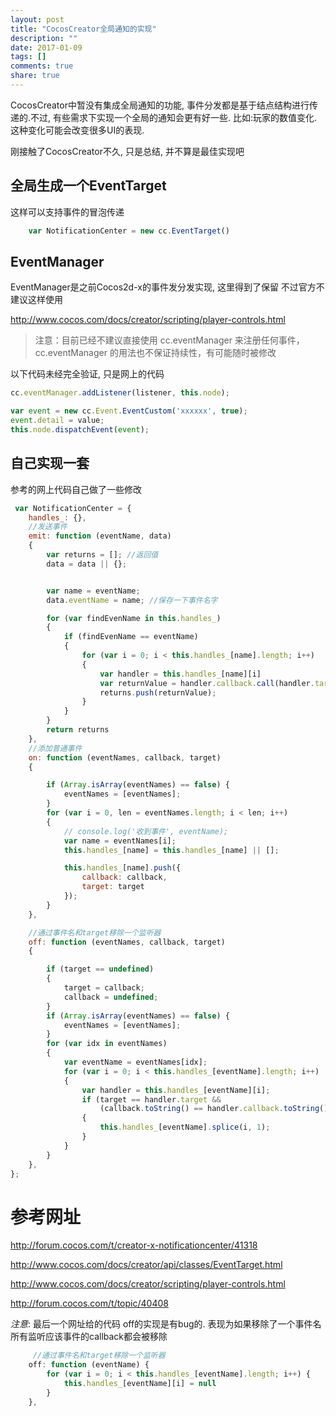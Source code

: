 ```yaml
---
layout: post
title: "CocosCreator全局通知的实现"
description: ""
date: 2017-01-09
tags: []
comments: true
share: true
---
```


CocosCreator中暂没有集成全局通知的功能, 事件分发都是基于结点结构进行传递的.不过, 有些需求下实现一个全局的通知会更有好一些. 比如:玩家的数值变化. 这种变化可能会改变很多UI的表现.

刚接触了CocosCreator不久, 只是总结, 并不算是最佳实现吧

## 全局生成一个EventTarget
这样可以支持事件的冒泡传递

``` javascript
    var NotificationCenter = new cc.EventTarget()
```

## EventManager
EventManager是之前Cocos2d-x的事件发分发实现, 这里得到了保留
不过官方不建议这样使用

<http://www.cocos.com/docs/creator/scripting/player-controls.html>

>注意：目前已经不建议直接使用 cc.eventManager 来注册任何事件，cc.eventManager 的用法也不保证持续性，有可能随时被修改

以下代码未经完全验证, 只是网上的代码


``` javascript
cc.eventManager.addListener(listener, this.node);

var event = new cc.Event.EventCustom('xxxxxx', true);
event.detail = value;
this.node.dispatchEvent(event);
```

## 自己实现一套
参考的网上代码自己做了一些修改

``` javascript
 var NotificationCenter = {
    handles_: {},
    //发送事件
    emit: function (eventName, data)
    {
        var returns = []; //返回值
        data = data || {};


        var name = eventName;
        data.eventName = name; //保存一下事件名字

        for (var findEvenName in this.handles_)
        {
            if (findEvenName == eventName)
            {
                for (var i = 0; i < this.handles_[name].length; i++)
                {
                    var handler = this.handles_[name][i]
                    var returnValue = handler.callback.call(handler.target, data);
                    returns.push(returnValue);
                }
            }
        }
        return returns
    },
    //添加普通事件
    on: function (eventNames, callback, target)
    {

        if (Array.isArray(eventNames) == false) {
            eventNames = [eventNames];
        }
        for (var i = 0, len = eventNames.length; i < len; i++)
        {
            // console.log('收到事件', eventName);
            var name = eventNames[i];
            this.handles_[name] = this.handles_[name] || [];

            this.handles_[name].push({
                callback: callback,
                target: target
            });
        }
    },

    //通过事件名和target移除一个监听器
    off: function (eventNames, callback, target)
    {

        if (target == undefined)
        {
            target = callback;
            callback = undefined;
        }
        if (Array.isArray(eventNames) == false) {
            eventNames = [eventNames];
        }
        for (var idx in eventNames)
        {
            var eventName = eventNames[idx];
            for (var i = 0; i < this.handles_[eventName].length; i++)
            {
                var handler = this.handles_[eventName][i];
                if (target == handler.target &&
                    (callback.toString() == handler.callback.toString() || callback == undefined))
                {
                    this.handles_[eventName].splice(i, 1);
                }
            }
        }
    },
};
```
# 参考网址

<http://forum.cocos.com/t/creator-x-notificationcenter/41318>

<http://www.cocos.com/docs/creator/api/classes/EventTarget.html>

<http://www.cocos.com/docs/creator/scripting/player-controls.html>

<http://forum.cocos.com/t/topic/40408> 

*注意*: 最后一个网址给的代码 off的实现是有bug的. 表现为如果移除了一个事件名所有监听应该事件的callback都会被移除

``` javascript
     //通过事件名和target移除一个监听器
    off: function (eventName) {
        for (var i = 0; i < this.handles_[eventName].length; i++) {
            this.handles_[eventName][i] = null
        }
    },
```


